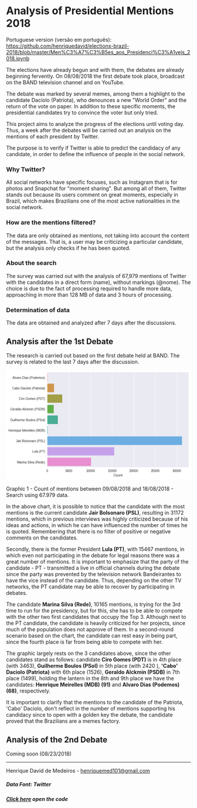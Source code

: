 
# Analysis of Presidential Mentions 2018

Portuguese version (versão em português): https://github.com/henriquedavid/elections-brazil-2018/blob/master/Men%C3%A7%C3%B5es_aos_Presidenci%C3%A1veis_2018.ipynb

The elections have already begun and with them, the debates are already beginning fervently. On 08/08/2018 the first debate took place, broadcast on the BAND television channel and on YouTube.

The debate was marked by several memes, among them a highlight to the candidate Daciolo (Patriota), who denounces a new "World Order" and the return of the vote on paper. In addition to these specific moments, the presidential candidates try to convince the voter but only tried.

This project aims to analyze the progress of the elections until voting day. Thus, a week after the debates will be carried out an analysis on the mentions of each president by Twitter.

The purpose is to verify if Twitter is able to predict the candidacy of any candidate, in order to define the influence of people in the social network.

### Why Twitter?
All social networks have specific focuses, such as Instagram that is for photos and Snapchat for "moment sharing". But among all of them, Twitter stands out because its users comment on great moments, especially in Brazil, which makes Brazilians one of the most active nationalities in the social network.

### How are the mentions filtered?
The data are only obtained as mentions, not taking into account the content of the messages. That is, a user may be criticizing a particular candidate, but the analysis only checks if he has been quoted.

### About the search
The survey was carried out with the analysis of 67,979 mentions of Twitter with the candidates in a direct form (name), without markings (@nome). The choice is due to the fact of processing required to handle more data, approaching in more than 128 MB of data and 3 hours of processing.

### Determination of data
The data are obtained and analyzed after 7 days after the discussions.


## Analysis after the 1st Debate
The research is carried out based on the first debate held at BAND. The survey is related to the last 7 days after the discussion.

![Mentions until 18/08/2018](https://github.com/henriquedavid/elections-brazil-2018/blob/master/imgs/election_2018_18_08_67979_english.png?raw=true)

Graphic 1 - Count of mentions between 09/08/2018 and 18/08/2018 - Search using 67.979 data. 

In the above chart, it is possible to notice that the candidate with the most mentions is the current candidate **Jair Bolsonaro (PSL)**, resulting in 31172 mentions, which in previous interviews was highly criticized because of his ideas and actions, in which he can have influenced the number of times he is quoted. Remembering that there is no filter of positive or negative comments on the candidates.

Secondly, there is the former President **Lula (PT)**, with 15467 mentions, in which even not participating in the debate for legal reasons there was a great number of mentions. It is important to emphasize that the party of the candidate - PT - transmitted a live  in official channels during the debate since the party was prevented by the television network Bandeirantes to have the vice instead of the candidate. Thus, depending on the other TV networks, the PT candidate may be able to recover by participating in debates.

The candidate **Marina Silva (Rede)**, 10165 mentions, is trying for the 3rd time to run for the presidency, but for this, she has to be able to compete with the other two first candidates that occupy the Top 3. Although next to the PT candidate, the candidate is heavily criticized for her projects, since much of the population does not approve of them. In a second-round scenario based on the chart, the candidate can rest easy in being part, since the fourth place is far from being able to compete with her.

The graphic largely rests on the 3 candidates above, since the other candidates stand as follows: candidate **Ciro Gomes (PDT)** is in 4th place (with 3463), **Guilherme Boulos (PSol)** in 5th place (with 2420 ), **'Cabo' Daciolo (Patriota)** with 6th place (1526),  **Geraldo Alckmin (PSDB)** in 7th place (1499), holding the lantern in the 8th and 9th place we have the candidates: **Henrique Meirelles (MDB) (91)** and **Alvaro Dias (Podemos) (68)**, respectively.

It is important to clarify that the mentions to the candidate of the Patriota, 'Cabo' Daciolo, don't reflect in the number of mentions supporting his candidacy since to open with a golden key the debate, the candidate proved that the Brazilians are a memes factory.

## Analysis of the 2nd Debate
Coming soon (08/23/2018)

---
Henrique David de Medeiros - henriquemed101@gmail.com

##### Data Font: Twitter
##### [Click here](https://colab.research.google.com/drive/1ijUTprgnjpukaY4iqdspp1VFeajQDUo6) open the code
